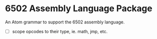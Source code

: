 # 6502 Assembly Language Package #

An Atom grammar to support the 6502 assembly language.

- [ ] scope opcodes to their type, ie. math, jmp, etc.
